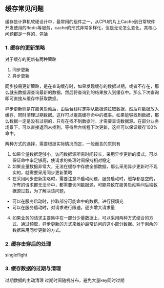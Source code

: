 ## 缓存常见问题

缓存是计算机软硬设计中，最常用的组件之一，从CPU的片上Cache到日常软件开发使用的Redis等服务，cache的形式非常多样化，但是无论怎么变化，其核心问题都是一样的，包括

### 1. 缓存的更新策略

对于缓存的更新有两种策略

1. 同步更新
2. 异步更新

同步按需更新策略，是在查询缓存时，如果发现缓存的数据过期，或者不存在，那么就去数据源查询最新的数据，然后将查询到的结果放入到缓存中。那么下次查询即可直接从缓存中获取数据。

异步更新则是在服务启动后，由后台线程定期从数据源拉取数据，然后将数据放入缓存，同时清理过期数据。这样可以提高缓存命中的概率。如果能够找到数据，那么数据一定是没有过期的，只有在找不到数据时，才需要查询数据源。在部分业务场景下，可以直接返回未找到，等待后台线程下次更新，这样可以保证缓存100%命中。

两种方式的选择，需要根据实际情况而定，一般而言的原则有

1. 如果全量数据足够小，访问数据源所需时间较长，采用异步更新的模式，可以保证命中率足够高，使请求的处理时间保持相对稳定
2. 如果全量数据非常大，无法在缓存中存放全部数据，那么采用异步更新时不现实的，就需要采用同步更新策略
3. 在采用同步更新策略时，需要注意冷启动问题，服务启动时，缓存都是空的，所有的请求都无法命中，都需要访问数据源，可能导致在服务启动瞬间后端数据源过载，为了解决该问题，
 - 可以在服务启动时，拉取部分可能命中的数据，进行预填充
 - 可以在服务启动时，对请求进行限速，逐步增大请求量
4. 如果业务的请求主要集中在一部分少量数据上，可以采用两种方式结合的方式，通过预取，异步更新的方式来维护最常访问的这小部分数据。对于剩余的数据采用同步更新的方式。

### 2. 缓存击穿后的处理

singleflight


### 3. 缓存数据的过期与清理

过期数据的主动清理
过期时间随机分布，避免大量key同时过期